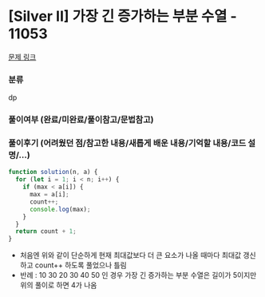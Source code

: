 # [Silver II] 가장 긴 증가하는 부분 수열 - 11053

[문제 링크](https://www.acmicpc.net/problem/11053)

### 분류

dp

### 풀이여부 (완료/미완료/풀이참고/문법참고)

### 풀이후기 (어려웠던 점/참고한 내용/새롭게 배운 내용/기억할 내용/코드 설명/...)

```javascript
function solution(n, a) {
  for (let i = 1; i < n; i++) {
    if (max < a[i]) {
      max = a[i];
      count++;
      console.log(max);
    }
  }
  return count + 1;
}
```

- 처음엔 위와 같이 단순하게 현재 최대값보다 더 큰 요소가 나올 때마다 최대값 갱신하고 count++ 하도록 풀었으나 틀림
- 반례 : 10 30 20 30 40 50 인 경우 가장 긴 증가하는 부분 수열은 길이가 5이지만 위의 풀이로 하면 4가 나옴
